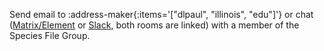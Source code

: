 Send email to :address-maker{:items='["dlpaul", "illinois", "edu"]'} or chat ([Matrix/Element](https://matrix.to/#/#taxonworks:gitter.im) or [Slack](https://join.slack.com/t/taxonworks/shared_invite/zt-1pnnvq3dc-4b685~M8gssOCR2Yk956Ng), both rooms are linked) with a member of the Species File Group.

